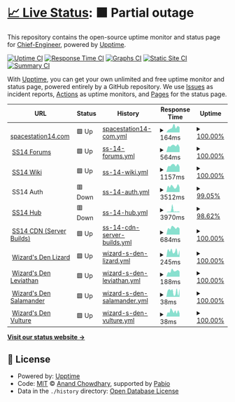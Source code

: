 # [📈 Live Status](https://Chief-Engineer.github.io/SS14-Uptime): <!--live status--> **🟧 Partial outage**

This repository contains the open-source uptime monitor and status page for [Chief-Engineer](https://Chief-Engineer.github.io/SS14-Uptime), powered by [Upptime](https://github.com/upptime/upptime).

[![Uptime CI](https://github.com/Chief-Engineer/SS14-Uptime/workflows/Uptime%20CI/badge.svg)](https://github.com/Chief-Engineer/SS14-Uptime/actions?query=workflow%3A%22Uptime+CI%22)
[![Response Time CI](https://github.com/Chief-Engineer/SS14-Uptime/workflows/Response%20Time%20CI/badge.svg)](https://github.com/Chief-Engineer/SS14-Uptime/actions?query=workflow%3A%22Response+Time+CI%22)
[![Graphs CI](https://github.com/Chief-Engineer/SS14-Uptime/workflows/Graphs%20CI/badge.svg)](https://github.com/Chief-Engineer/SS14-Uptime/actions?query=workflow%3A%22Graphs+CI%22)
[![Static Site CI](https://github.com/Chief-Engineer/SS14-Uptime/workflows/Static%20Site%20CI/badge.svg)](https://github.com/Chief-Engineer/SS14-Uptime/actions?query=workflow%3A%22Static+Site+CI%22)
[![Summary CI](https://github.com/Chief-Engineer/SS14-Uptime/workflows/Summary%20CI/badge.svg)](https://github.com/Chief-Engineer/SS14-Uptime/actions?query=workflow%3A%22Summary+CI%22)

With [Upptime](https://upptime.js.org), you can get your own unlimited and free uptime monitor and status page, powered entirely by a GitHub repository. We use [Issues](https://github.com/Chief-Engineer/SS14-Uptime/issues) as incident reports, [Actions](https://github.com/Chief-Engineer/SS14-Uptime/actions) as uptime monitors, and [Pages](https://Chief-Engineer.github.io/SS14-Uptime) for the status page.

<!--start: status pages-->
<!-- This summary is generated by Upptime (https://github.com/upptime/upptime) -->
<!-- Do not edit this manually, your changes will be overwritten -->
<!-- prettier-ignore -->
| URL | Status | History | Response Time | Uptime |
| --- | ------ | ------- | ------------- | ------ |
| <img alt="" src="https://icons.duckduckgo.com/ip3/spacestation14.com.ico" height="13"> [spacestation14.com](https://spacestation14.com/) | 🟩 Up | [spacestation14-com.yml](https://github.com/Chief-Engineer/SS14-Uptime/commits/HEAD/history/spacestation14-com.yml) | <details><summary><img alt="Response time graph" src="./graphs/spacestation14-com/response-time-week.png" height="20"> 164ms</summary><br><a href="https://Chief-Engineer.github.io/SS14-Uptime/history/spacestation14-com"><img alt="Response time 153" src="https://img.shields.io/endpoint?url=https%3A%2F%2Fraw.githubusercontent.com%2FChief-Engineer%2FSS14-Uptime%2FHEAD%2Fapi%2Fspacestation14-com%2Fresponse-time.json"></a><br><a href="https://Chief-Engineer.github.io/SS14-Uptime/history/spacestation14-com"><img alt="24-hour response time 171" src="https://img.shields.io/endpoint?url=https%3A%2F%2Fraw.githubusercontent.com%2FChief-Engineer%2FSS14-Uptime%2FHEAD%2Fapi%2Fspacestation14-com%2Fresponse-time-day.json"></a><br><a href="https://Chief-Engineer.github.io/SS14-Uptime/history/spacestation14-com"><img alt="7-day response time 164" src="https://img.shields.io/endpoint?url=https%3A%2F%2Fraw.githubusercontent.com%2FChief-Engineer%2FSS14-Uptime%2FHEAD%2Fapi%2Fspacestation14-com%2Fresponse-time-week.json"></a><br><a href="https://Chief-Engineer.github.io/SS14-Uptime/history/spacestation14-com"><img alt="30-day response time 169" src="https://img.shields.io/endpoint?url=https%3A%2F%2Fraw.githubusercontent.com%2FChief-Engineer%2FSS14-Uptime%2FHEAD%2Fapi%2Fspacestation14-com%2Fresponse-time-month.json"></a><br><a href="https://Chief-Engineer.github.io/SS14-Uptime/history/spacestation14-com"><img alt="1-year response time 153" src="https://img.shields.io/endpoint?url=https%3A%2F%2Fraw.githubusercontent.com%2FChief-Engineer%2FSS14-Uptime%2FHEAD%2Fapi%2Fspacestation14-com%2Fresponse-time-year.json"></a></details> | <details><summary><a href="https://Chief-Engineer.github.io/SS14-Uptime/history/spacestation14-com">100.00%</a></summary><a href="https://Chief-Engineer.github.io/SS14-Uptime/history/spacestation14-com"><img alt="All-time uptime 100.00%" src="https://img.shields.io/endpoint?url=https%3A%2F%2Fraw.githubusercontent.com%2FChief-Engineer%2FSS14-Uptime%2FHEAD%2Fapi%2Fspacestation14-com%2Fuptime.json"></a><br><a href="https://Chief-Engineer.github.io/SS14-Uptime/history/spacestation14-com"><img alt="24-hour uptime 100.00%" src="https://img.shields.io/endpoint?url=https%3A%2F%2Fraw.githubusercontent.com%2FChief-Engineer%2FSS14-Uptime%2FHEAD%2Fapi%2Fspacestation14-com%2Fuptime-day.json"></a><br><a href="https://Chief-Engineer.github.io/SS14-Uptime/history/spacestation14-com"><img alt="7-day uptime 100.00%" src="https://img.shields.io/endpoint?url=https%3A%2F%2Fraw.githubusercontent.com%2FChief-Engineer%2FSS14-Uptime%2FHEAD%2Fapi%2Fspacestation14-com%2Fuptime-week.json"></a><br><a href="https://Chief-Engineer.github.io/SS14-Uptime/history/spacestation14-com"><img alt="30-day uptime 100.00%" src="https://img.shields.io/endpoint?url=https%3A%2F%2Fraw.githubusercontent.com%2FChief-Engineer%2FSS14-Uptime%2FHEAD%2Fapi%2Fspacestation14-com%2Fuptime-month.json"></a><br><a href="https://Chief-Engineer.github.io/SS14-Uptime/history/spacestation14-com"><img alt="1-year uptime 100.00%" src="https://img.shields.io/endpoint?url=https%3A%2F%2Fraw.githubusercontent.com%2FChief-Engineer%2FSS14-Uptime%2FHEAD%2Fapi%2Fspacestation14-com%2Fuptime-year.json"></a></details>
| <img alt="" src="https://icons.duckduckgo.com/ip3/forum.spacestation14.com.ico" height="13"> [SS14 Forums](https://forum.spacestation14.com/) | 🟩 Up | [ss-14-forums.yml](https://github.com/Chief-Engineer/SS14-Uptime/commits/HEAD/history/ss-14-forums.yml) | <details><summary><img alt="Response time graph" src="./graphs/ss-14-forums/response-time-week.png" height="20"> 564ms</summary><br><a href="https://Chief-Engineer.github.io/SS14-Uptime/history/ss-14-forums"><img alt="Response time 577" src="https://img.shields.io/endpoint?url=https%3A%2F%2Fraw.githubusercontent.com%2FChief-Engineer%2FSS14-Uptime%2FHEAD%2Fapi%2Fss-14-forums%2Fresponse-time.json"></a><br><a href="https://Chief-Engineer.github.io/SS14-Uptime/history/ss-14-forums"><img alt="24-hour response time 437" src="https://img.shields.io/endpoint?url=https%3A%2F%2Fraw.githubusercontent.com%2FChief-Engineer%2FSS14-Uptime%2FHEAD%2Fapi%2Fss-14-forums%2Fresponse-time-day.json"></a><br><a href="https://Chief-Engineer.github.io/SS14-Uptime/history/ss-14-forums"><img alt="7-day response time 564" src="https://img.shields.io/endpoint?url=https%3A%2F%2Fraw.githubusercontent.com%2FChief-Engineer%2FSS14-Uptime%2FHEAD%2Fapi%2Fss-14-forums%2Fresponse-time-week.json"></a><br><a href="https://Chief-Engineer.github.io/SS14-Uptime/history/ss-14-forums"><img alt="30-day response time 553" src="https://img.shields.io/endpoint?url=https%3A%2F%2Fraw.githubusercontent.com%2FChief-Engineer%2FSS14-Uptime%2FHEAD%2Fapi%2Fss-14-forums%2Fresponse-time-month.json"></a><br><a href="https://Chief-Engineer.github.io/SS14-Uptime/history/ss-14-forums"><img alt="1-year response time 577" src="https://img.shields.io/endpoint?url=https%3A%2F%2Fraw.githubusercontent.com%2FChief-Engineer%2FSS14-Uptime%2FHEAD%2Fapi%2Fss-14-forums%2Fresponse-time-year.json"></a></details> | <details><summary><a href="https://Chief-Engineer.github.io/SS14-Uptime/history/ss-14-forums">100.00%</a></summary><a href="https://Chief-Engineer.github.io/SS14-Uptime/history/ss-14-forums"><img alt="All-time uptime 99.79%" src="https://img.shields.io/endpoint?url=https%3A%2F%2Fraw.githubusercontent.com%2FChief-Engineer%2FSS14-Uptime%2FHEAD%2Fapi%2Fss-14-forums%2Fuptime.json"></a><br><a href="https://Chief-Engineer.github.io/SS14-Uptime/history/ss-14-forums"><img alt="24-hour uptime 100.00%" src="https://img.shields.io/endpoint?url=https%3A%2F%2Fraw.githubusercontent.com%2FChief-Engineer%2FSS14-Uptime%2FHEAD%2Fapi%2Fss-14-forums%2Fuptime-day.json"></a><br><a href="https://Chief-Engineer.github.io/SS14-Uptime/history/ss-14-forums"><img alt="7-day uptime 100.00%" src="https://img.shields.io/endpoint?url=https%3A%2F%2Fraw.githubusercontent.com%2FChief-Engineer%2FSS14-Uptime%2FHEAD%2Fapi%2Fss-14-forums%2Fuptime-week.json"></a><br><a href="https://Chief-Engineer.github.io/SS14-Uptime/history/ss-14-forums"><img alt="30-day uptime 99.22%" src="https://img.shields.io/endpoint?url=https%3A%2F%2Fraw.githubusercontent.com%2FChief-Engineer%2FSS14-Uptime%2FHEAD%2Fapi%2Fss-14-forums%2Fuptime-month.json"></a><br><a href="https://Chief-Engineer.github.io/SS14-Uptime/history/ss-14-forums"><img alt="1-year uptime 99.79%" src="https://img.shields.io/endpoint?url=https%3A%2F%2Fraw.githubusercontent.com%2FChief-Engineer%2FSS14-Uptime%2FHEAD%2Fapi%2Fss-14-forums%2Fuptime-year.json"></a></details>
| <img alt="" src="https://icons.duckduckgo.com/ip3/wiki.spacestation14.io.ico" height="13"> [SS14 Wiki](https://wiki.spacestation14.io/) | 🟩 Up | [ss-14-wiki.yml](https://github.com/Chief-Engineer/SS14-Uptime/commits/HEAD/history/ss-14-wiki.yml) | <details><summary><img alt="Response time graph" src="./graphs/ss-14-wiki/response-time-week.png" height="20"> 1157ms</summary><br><a href="https://Chief-Engineer.github.io/SS14-Uptime/history/ss-14-wiki"><img alt="Response time 1116" src="https://img.shields.io/endpoint?url=https%3A%2F%2Fraw.githubusercontent.com%2FChief-Engineer%2FSS14-Uptime%2FHEAD%2Fapi%2Fss-14-wiki%2Fresponse-time.json"></a><br><a href="https://Chief-Engineer.github.io/SS14-Uptime/history/ss-14-wiki"><img alt="24-hour response time 914" src="https://img.shields.io/endpoint?url=https%3A%2F%2Fraw.githubusercontent.com%2FChief-Engineer%2FSS14-Uptime%2FHEAD%2Fapi%2Fss-14-wiki%2Fresponse-time-day.json"></a><br><a href="https://Chief-Engineer.github.io/SS14-Uptime/history/ss-14-wiki"><img alt="7-day response time 1157" src="https://img.shields.io/endpoint?url=https%3A%2F%2Fraw.githubusercontent.com%2FChief-Engineer%2FSS14-Uptime%2FHEAD%2Fapi%2Fss-14-wiki%2Fresponse-time-week.json"></a><br><a href="https://Chief-Engineer.github.io/SS14-Uptime/history/ss-14-wiki"><img alt="30-day response time 1204" src="https://img.shields.io/endpoint?url=https%3A%2F%2Fraw.githubusercontent.com%2FChief-Engineer%2FSS14-Uptime%2FHEAD%2Fapi%2Fss-14-wiki%2Fresponse-time-month.json"></a><br><a href="https://Chief-Engineer.github.io/SS14-Uptime/history/ss-14-wiki"><img alt="1-year response time 1116" src="https://img.shields.io/endpoint?url=https%3A%2F%2Fraw.githubusercontent.com%2FChief-Engineer%2FSS14-Uptime%2FHEAD%2Fapi%2Fss-14-wiki%2Fresponse-time-year.json"></a></details> | <details><summary><a href="https://Chief-Engineer.github.io/SS14-Uptime/history/ss-14-wiki">100.00%</a></summary><a href="https://Chief-Engineer.github.io/SS14-Uptime/history/ss-14-wiki"><img alt="All-time uptime 98.92%" src="https://img.shields.io/endpoint?url=https%3A%2F%2Fraw.githubusercontent.com%2FChief-Engineer%2FSS14-Uptime%2FHEAD%2Fapi%2Fss-14-wiki%2Fuptime.json"></a><br><a href="https://Chief-Engineer.github.io/SS14-Uptime/history/ss-14-wiki"><img alt="24-hour uptime 100.00%" src="https://img.shields.io/endpoint?url=https%3A%2F%2Fraw.githubusercontent.com%2FChief-Engineer%2FSS14-Uptime%2FHEAD%2Fapi%2Fss-14-wiki%2Fuptime-day.json"></a><br><a href="https://Chief-Engineer.github.io/SS14-Uptime/history/ss-14-wiki"><img alt="7-day uptime 100.00%" src="https://img.shields.io/endpoint?url=https%3A%2F%2Fraw.githubusercontent.com%2FChief-Engineer%2FSS14-Uptime%2FHEAD%2Fapi%2Fss-14-wiki%2Fuptime-week.json"></a><br><a href="https://Chief-Engineer.github.io/SS14-Uptime/history/ss-14-wiki"><img alt="30-day uptime 99.96%" src="https://img.shields.io/endpoint?url=https%3A%2F%2Fraw.githubusercontent.com%2FChief-Engineer%2FSS14-Uptime%2FHEAD%2Fapi%2Fss-14-wiki%2Fuptime-month.json"></a><br><a href="https://Chief-Engineer.github.io/SS14-Uptime/history/ss-14-wiki"><img alt="1-year uptime 98.92%" src="https://img.shields.io/endpoint?url=https%3A%2F%2Fraw.githubusercontent.com%2FChief-Engineer%2FSS14-Uptime%2FHEAD%2Fapi%2Fss-14-wiki%2Fuptime-year.json"></a></details>
| <img alt="" src="https://icons.duckduckgo.com/ip3/auth.spacestation14.com.ico" height="13"> SS14 Auth | 🟥 Down | [ss-14-auth.yml](https://github.com/Chief-Engineer/SS14-Uptime/commits/HEAD/history/ss-14-auth.yml) | <details><summary><img alt="Response time graph" src="./graphs/ss-14-auth/response-time-week.png" height="20"> 3512ms</summary><br><a href="https://Chief-Engineer.github.io/SS14-Uptime/history/ss-14-auth"><img alt="Response time 727" src="https://img.shields.io/endpoint?url=https%3A%2F%2Fraw.githubusercontent.com%2FChief-Engineer%2FSS14-Uptime%2FHEAD%2Fapi%2Fss-14-auth%2Fresponse-time.json"></a><br><a href="https://Chief-Engineer.github.io/SS14-Uptime/history/ss-14-auth"><img alt="24-hour response time 5667" src="https://img.shields.io/endpoint?url=https%3A%2F%2Fraw.githubusercontent.com%2FChief-Engineer%2FSS14-Uptime%2FHEAD%2Fapi%2Fss-14-auth%2Fresponse-time-day.json"></a><br><a href="https://Chief-Engineer.github.io/SS14-Uptime/history/ss-14-auth"><img alt="7-day response time 3512" src="https://img.shields.io/endpoint?url=https%3A%2F%2Fraw.githubusercontent.com%2FChief-Engineer%2FSS14-Uptime%2FHEAD%2Fapi%2Fss-14-auth%2Fresponse-time-week.json"></a><br><a href="https://Chief-Engineer.github.io/SS14-Uptime/history/ss-14-auth"><img alt="30-day response time 2154" src="https://img.shields.io/endpoint?url=https%3A%2F%2Fraw.githubusercontent.com%2FChief-Engineer%2FSS14-Uptime%2FHEAD%2Fapi%2Fss-14-auth%2Fresponse-time-month.json"></a><br><a href="https://Chief-Engineer.github.io/SS14-Uptime/history/ss-14-auth"><img alt="1-year response time 727" src="https://img.shields.io/endpoint?url=https%3A%2F%2Fraw.githubusercontent.com%2FChief-Engineer%2FSS14-Uptime%2FHEAD%2Fapi%2Fss-14-auth%2Fresponse-time-year.json"></a></details> | <details><summary><a href="https://Chief-Engineer.github.io/SS14-Uptime/history/ss-14-auth">99.05%</a></summary><a href="https://Chief-Engineer.github.io/SS14-Uptime/history/ss-14-auth"><img alt="All-time uptime 99.87%" src="https://img.shields.io/endpoint?url=https%3A%2F%2Fraw.githubusercontent.com%2FChief-Engineer%2FSS14-Uptime%2FHEAD%2Fapi%2Fss-14-auth%2Fuptime.json"></a><br><a href="https://Chief-Engineer.github.io/SS14-Uptime/history/ss-14-auth"><img alt="24-hour uptime 93.34%" src="https://img.shields.io/endpoint?url=https%3A%2F%2Fraw.githubusercontent.com%2FChief-Engineer%2FSS14-Uptime%2FHEAD%2Fapi%2Fss-14-auth%2Fuptime-day.json"></a><br><a href="https://Chief-Engineer.github.io/SS14-Uptime/history/ss-14-auth"><img alt="7-day uptime 99.05%" src="https://img.shields.io/endpoint?url=https%3A%2F%2Fraw.githubusercontent.com%2FChief-Engineer%2FSS14-Uptime%2FHEAD%2Fapi%2Fss-14-auth%2Fuptime-week.json"></a><br><a href="https://Chief-Engineer.github.io/SS14-Uptime/history/ss-14-auth"><img alt="30-day uptime 99.75%" src="https://img.shields.io/endpoint?url=https%3A%2F%2Fraw.githubusercontent.com%2FChief-Engineer%2FSS14-Uptime%2FHEAD%2Fapi%2Fss-14-auth%2Fuptime-month.json"></a><br><a href="https://Chief-Engineer.github.io/SS14-Uptime/history/ss-14-auth"><img alt="1-year uptime 99.87%" src="https://img.shields.io/endpoint?url=https%3A%2F%2Fraw.githubusercontent.com%2FChief-Engineer%2FSS14-Uptime%2FHEAD%2Fapi%2Fss-14-auth%2Fuptime-year.json"></a></details>
| <img alt="" src="https://icons.duckduckgo.com/ip3/hub.spacestation14.com.ico" height="13"> [SS14 Hub](https://hub.spacestation14.com/api/servers) | 🟥 Down | [ss-14-hub.yml](https://github.com/Chief-Engineer/SS14-Uptime/commits/HEAD/history/ss-14-hub.yml) | <details><summary><img alt="Response time graph" src="./graphs/ss-14-hub/response-time-week.png" height="20"> 3970ms</summary><br><a href="https://Chief-Engineer.github.io/SS14-Uptime/history/ss-14-hub"><img alt="Response time 1104" src="https://img.shields.io/endpoint?url=https%3A%2F%2Fraw.githubusercontent.com%2FChief-Engineer%2FSS14-Uptime%2FHEAD%2Fapi%2Fss-14-hub%2Fresponse-time.json"></a><br><a href="https://Chief-Engineer.github.io/SS14-Uptime/history/ss-14-hub"><img alt="24-hour response time 5304" src="https://img.shields.io/endpoint?url=https%3A%2F%2Fraw.githubusercontent.com%2FChief-Engineer%2FSS14-Uptime%2FHEAD%2Fapi%2Fss-14-hub%2Fresponse-time-day.json"></a><br><a href="https://Chief-Engineer.github.io/SS14-Uptime/history/ss-14-hub"><img alt="7-day response time 3970" src="https://img.shields.io/endpoint?url=https%3A%2F%2Fraw.githubusercontent.com%2FChief-Engineer%2FSS14-Uptime%2FHEAD%2Fapi%2Fss-14-hub%2Fresponse-time-week.json"></a><br><a href="https://Chief-Engineer.github.io/SS14-Uptime/history/ss-14-hub"><img alt="30-day response time 2584" src="https://img.shields.io/endpoint?url=https%3A%2F%2Fraw.githubusercontent.com%2FChief-Engineer%2FSS14-Uptime%2FHEAD%2Fapi%2Fss-14-hub%2Fresponse-time-month.json"></a><br><a href="https://Chief-Engineer.github.io/SS14-Uptime/history/ss-14-hub"><img alt="1-year response time 1104" src="https://img.shields.io/endpoint?url=https%3A%2F%2Fraw.githubusercontent.com%2FChief-Engineer%2FSS14-Uptime%2FHEAD%2Fapi%2Fss-14-hub%2Fresponse-time-year.json"></a></details> | <details><summary><a href="https://Chief-Engineer.github.io/SS14-Uptime/history/ss-14-hub">98.62%</a></summary><a href="https://Chief-Engineer.github.io/SS14-Uptime/history/ss-14-hub"><img alt="All-time uptime 99.84%" src="https://img.shields.io/endpoint?url=https%3A%2F%2Fraw.githubusercontent.com%2FChief-Engineer%2FSS14-Uptime%2FHEAD%2Fapi%2Fss-14-hub%2Fuptime.json"></a><br><a href="https://Chief-Engineer.github.io/SS14-Uptime/history/ss-14-hub"><img alt="24-hour uptime 90.31%" src="https://img.shields.io/endpoint?url=https%3A%2F%2Fraw.githubusercontent.com%2FChief-Engineer%2FSS14-Uptime%2FHEAD%2Fapi%2Fss-14-hub%2Fuptime-day.json"></a><br><a href="https://Chief-Engineer.github.io/SS14-Uptime/history/ss-14-hub"><img alt="7-day uptime 98.62%" src="https://img.shields.io/endpoint?url=https%3A%2F%2Fraw.githubusercontent.com%2FChief-Engineer%2FSS14-Uptime%2FHEAD%2Fapi%2Fss-14-hub%2Fuptime-week.json"></a><br><a href="https://Chief-Engineer.github.io/SS14-Uptime/history/ss-14-hub"><img alt="30-day uptime 99.68%" src="https://img.shields.io/endpoint?url=https%3A%2F%2Fraw.githubusercontent.com%2FChief-Engineer%2FSS14-Uptime%2FHEAD%2Fapi%2Fss-14-hub%2Fuptime-month.json"></a><br><a href="https://Chief-Engineer.github.io/SS14-Uptime/history/ss-14-hub"><img alt="1-year uptime 99.84%" src="https://img.shields.io/endpoint?url=https%3A%2F%2Fraw.githubusercontent.com%2FChief-Engineer%2FSS14-Uptime%2FHEAD%2Fapi%2Fss-14-hub%2Fuptime-year.json"></a></details>
| <img alt="" src="https://icons.duckduckgo.com/ip3/wizards.cdn.spacestation14.com.ico" height="13"> [SS14 CDN (Server Builds)](https://wizards.cdn.spacestation14.com/fork/wizards) | 🟩 Up | [ss-14-cdn-server-builds.yml](https://github.com/Chief-Engineer/SS14-Uptime/commits/HEAD/history/ss-14-cdn-server-builds.yml) | <details><summary><img alt="Response time graph" src="./graphs/ss-14-cdn-server-builds/response-time-week.png" height="20"> 684ms</summary><br><a href="https://Chief-Engineer.github.io/SS14-Uptime/history/ss-14-cdn-server-builds"><img alt="Response time 666" src="https://img.shields.io/endpoint?url=https%3A%2F%2Fraw.githubusercontent.com%2FChief-Engineer%2FSS14-Uptime%2FHEAD%2Fapi%2Fss-14-cdn-server-builds%2Fresponse-time.json"></a><br><a href="https://Chief-Engineer.github.io/SS14-Uptime/history/ss-14-cdn-server-builds"><img alt="24-hour response time 609" src="https://img.shields.io/endpoint?url=https%3A%2F%2Fraw.githubusercontent.com%2FChief-Engineer%2FSS14-Uptime%2FHEAD%2Fapi%2Fss-14-cdn-server-builds%2Fresponse-time-day.json"></a><br><a href="https://Chief-Engineer.github.io/SS14-Uptime/history/ss-14-cdn-server-builds"><img alt="7-day response time 684" src="https://img.shields.io/endpoint?url=https%3A%2F%2Fraw.githubusercontent.com%2FChief-Engineer%2FSS14-Uptime%2FHEAD%2Fapi%2Fss-14-cdn-server-builds%2Fresponse-time-week.json"></a><br><a href="https://Chief-Engineer.github.io/SS14-Uptime/history/ss-14-cdn-server-builds"><img alt="30-day response time 1328" src="https://img.shields.io/endpoint?url=https%3A%2F%2Fraw.githubusercontent.com%2FChief-Engineer%2FSS14-Uptime%2FHEAD%2Fapi%2Fss-14-cdn-server-builds%2Fresponse-time-month.json"></a><br><a href="https://Chief-Engineer.github.io/SS14-Uptime/history/ss-14-cdn-server-builds"><img alt="1-year response time 666" src="https://img.shields.io/endpoint?url=https%3A%2F%2Fraw.githubusercontent.com%2FChief-Engineer%2FSS14-Uptime%2FHEAD%2Fapi%2Fss-14-cdn-server-builds%2Fresponse-time-year.json"></a></details> | <details><summary><a href="https://Chief-Engineer.github.io/SS14-Uptime/history/ss-14-cdn-server-builds">100.00%</a></summary><a href="https://Chief-Engineer.github.io/SS14-Uptime/history/ss-14-cdn-server-builds"><img alt="All-time uptime 99.35%" src="https://img.shields.io/endpoint?url=https%3A%2F%2Fraw.githubusercontent.com%2FChief-Engineer%2FSS14-Uptime%2FHEAD%2Fapi%2Fss-14-cdn-server-builds%2Fuptime.json"></a><br><a href="https://Chief-Engineer.github.io/SS14-Uptime/history/ss-14-cdn-server-builds"><img alt="24-hour uptime 100.00%" src="https://img.shields.io/endpoint?url=https%3A%2F%2Fraw.githubusercontent.com%2FChief-Engineer%2FSS14-Uptime%2FHEAD%2Fapi%2Fss-14-cdn-server-builds%2Fuptime-day.json"></a><br><a href="https://Chief-Engineer.github.io/SS14-Uptime/history/ss-14-cdn-server-builds"><img alt="7-day uptime 100.00%" src="https://img.shields.io/endpoint?url=https%3A%2F%2Fraw.githubusercontent.com%2FChief-Engineer%2FSS14-Uptime%2FHEAD%2Fapi%2Fss-14-cdn-server-builds%2Fuptime-week.json"></a><br><a href="https://Chief-Engineer.github.io/SS14-Uptime/history/ss-14-cdn-server-builds"><img alt="30-day uptime 100.00%" src="https://img.shields.io/endpoint?url=https%3A%2F%2Fraw.githubusercontent.com%2FChief-Engineer%2FSS14-Uptime%2FHEAD%2Fapi%2Fss-14-cdn-server-builds%2Fuptime-month.json"></a><br><a href="https://Chief-Engineer.github.io/SS14-Uptime/history/ss-14-cdn-server-builds"><img alt="1-year uptime 99.35%" src="https://img.shields.io/endpoint?url=https%3A%2F%2Fraw.githubusercontent.com%2FChief-Engineer%2FSS14-Uptime%2FHEAD%2Fapi%2Fss-14-cdn-server-builds%2Fuptime-year.json"></a></details>
| <img alt="" src="https://icons.duckduckgo.com/ip3/lizard.spacestation14.io.ico" height="13"> [Wizard's Den Lizard](https://lizard.spacestation14.io/server/status) | 🟩 Up | [wizard-s-den-lizard.yml](https://github.com/Chief-Engineer/SS14-Uptime/commits/HEAD/history/wizard-s-den-lizard.yml) | <details><summary><img alt="Response time graph" src="./graphs/wizard-s-den-lizard/response-time-week.png" height="20"> 245ms</summary><br><a href="https://Chief-Engineer.github.io/SS14-Uptime/history/wizard-s-den-lizard"><img alt="Response time 285" src="https://img.shields.io/endpoint?url=https%3A%2F%2Fraw.githubusercontent.com%2FChief-Engineer%2FSS14-Uptime%2FHEAD%2Fapi%2Fwizard-s-den-lizard%2Fresponse-time.json"></a><br><a href="https://Chief-Engineer.github.io/SS14-Uptime/history/wizard-s-den-lizard"><img alt="24-hour response time 296" src="https://img.shields.io/endpoint?url=https%3A%2F%2Fraw.githubusercontent.com%2FChief-Engineer%2FSS14-Uptime%2FHEAD%2Fapi%2Fwizard-s-den-lizard%2Fresponse-time-day.json"></a><br><a href="https://Chief-Engineer.github.io/SS14-Uptime/history/wizard-s-den-lizard"><img alt="7-day response time 245" src="https://img.shields.io/endpoint?url=https%3A%2F%2Fraw.githubusercontent.com%2FChief-Engineer%2FSS14-Uptime%2FHEAD%2Fapi%2Fwizard-s-den-lizard%2Fresponse-time-week.json"></a><br><a href="https://Chief-Engineer.github.io/SS14-Uptime/history/wizard-s-den-lizard"><img alt="30-day response time 262" src="https://img.shields.io/endpoint?url=https%3A%2F%2Fraw.githubusercontent.com%2FChief-Engineer%2FSS14-Uptime%2FHEAD%2Fapi%2Fwizard-s-den-lizard%2Fresponse-time-month.json"></a><br><a href="https://Chief-Engineer.github.io/SS14-Uptime/history/wizard-s-den-lizard"><img alt="1-year response time 285" src="https://img.shields.io/endpoint?url=https%3A%2F%2Fraw.githubusercontent.com%2FChief-Engineer%2FSS14-Uptime%2FHEAD%2Fapi%2Fwizard-s-den-lizard%2Fresponse-time-year.json"></a></details> | <details><summary><a href="https://Chief-Engineer.github.io/SS14-Uptime/history/wizard-s-den-lizard">100.00%</a></summary><a href="https://Chief-Engineer.github.io/SS14-Uptime/history/wizard-s-den-lizard"><img alt="All-time uptime 99.84%" src="https://img.shields.io/endpoint?url=https%3A%2F%2Fraw.githubusercontent.com%2FChief-Engineer%2FSS14-Uptime%2FHEAD%2Fapi%2Fwizard-s-den-lizard%2Fuptime.json"></a><br><a href="https://Chief-Engineer.github.io/SS14-Uptime/history/wizard-s-den-lizard"><img alt="24-hour uptime 100.00%" src="https://img.shields.io/endpoint?url=https%3A%2F%2Fraw.githubusercontent.com%2FChief-Engineer%2FSS14-Uptime%2FHEAD%2Fapi%2Fwizard-s-den-lizard%2Fuptime-day.json"></a><br><a href="https://Chief-Engineer.github.io/SS14-Uptime/history/wizard-s-den-lizard"><img alt="7-day uptime 100.00%" src="https://img.shields.io/endpoint?url=https%3A%2F%2Fraw.githubusercontent.com%2FChief-Engineer%2FSS14-Uptime%2FHEAD%2Fapi%2Fwizard-s-den-lizard%2Fuptime-week.json"></a><br><a href="https://Chief-Engineer.github.io/SS14-Uptime/history/wizard-s-den-lizard"><img alt="30-day uptime 100.00%" src="https://img.shields.io/endpoint?url=https%3A%2F%2Fraw.githubusercontent.com%2FChief-Engineer%2FSS14-Uptime%2FHEAD%2Fapi%2Fwizard-s-den-lizard%2Fuptime-month.json"></a><br><a href="https://Chief-Engineer.github.io/SS14-Uptime/history/wizard-s-den-lizard"><img alt="1-year uptime 99.84%" src="https://img.shields.io/endpoint?url=https%3A%2F%2Fraw.githubusercontent.com%2FChief-Engineer%2FSS14-Uptime%2FHEAD%2Fapi%2Fwizard-s-den-lizard%2Fuptime-year.json"></a></details>
| <img alt="" src="https://icons.duckduckgo.com/ip3/leviathan.spacestation14.com.ico" height="13"> [Wizard's Den Leviathan](https://leviathan.spacestation14.com/server/status) | 🟩 Up | [wizard-s-den-leviathan.yml](https://github.com/Chief-Engineer/SS14-Uptime/commits/HEAD/history/wizard-s-den-leviathan.yml) | <details><summary><img alt="Response time graph" src="./graphs/wizard-s-den-leviathan/response-time-week.png" height="20"> 188ms</summary><br><a href="https://Chief-Engineer.github.io/SS14-Uptime/history/wizard-s-den-leviathan"><img alt="Response time 177" src="https://img.shields.io/endpoint?url=https%3A%2F%2Fraw.githubusercontent.com%2FChief-Engineer%2FSS14-Uptime%2FHEAD%2Fapi%2Fwizard-s-den-leviathan%2Fresponse-time.json"></a><br><a href="https://Chief-Engineer.github.io/SS14-Uptime/history/wizard-s-den-leviathan"><img alt="24-hour response time 172" src="https://img.shields.io/endpoint?url=https%3A%2F%2Fraw.githubusercontent.com%2FChief-Engineer%2FSS14-Uptime%2FHEAD%2Fapi%2Fwizard-s-den-leviathan%2Fresponse-time-day.json"></a><br><a href="https://Chief-Engineer.github.io/SS14-Uptime/history/wizard-s-den-leviathan"><img alt="7-day response time 188" src="https://img.shields.io/endpoint?url=https%3A%2F%2Fraw.githubusercontent.com%2FChief-Engineer%2FSS14-Uptime%2FHEAD%2Fapi%2Fwizard-s-den-leviathan%2Fresponse-time-week.json"></a><br><a href="https://Chief-Engineer.github.io/SS14-Uptime/history/wizard-s-den-leviathan"><img alt="30-day response time 179" src="https://img.shields.io/endpoint?url=https%3A%2F%2Fraw.githubusercontent.com%2FChief-Engineer%2FSS14-Uptime%2FHEAD%2Fapi%2Fwizard-s-den-leviathan%2Fresponse-time-month.json"></a><br><a href="https://Chief-Engineer.github.io/SS14-Uptime/history/wizard-s-den-leviathan"><img alt="1-year response time 177" src="https://img.shields.io/endpoint?url=https%3A%2F%2Fraw.githubusercontent.com%2FChief-Engineer%2FSS14-Uptime%2FHEAD%2Fapi%2Fwizard-s-den-leviathan%2Fresponse-time-year.json"></a></details> | <details><summary><a href="https://Chief-Engineer.github.io/SS14-Uptime/history/wizard-s-den-leviathan">100.00%</a></summary><a href="https://Chief-Engineer.github.io/SS14-Uptime/history/wizard-s-den-leviathan"><img alt="All-time uptime 99.41%" src="https://img.shields.io/endpoint?url=https%3A%2F%2Fraw.githubusercontent.com%2FChief-Engineer%2FSS14-Uptime%2FHEAD%2Fapi%2Fwizard-s-den-leviathan%2Fuptime.json"></a><br><a href="https://Chief-Engineer.github.io/SS14-Uptime/history/wizard-s-den-leviathan"><img alt="24-hour uptime 100.00%" src="https://img.shields.io/endpoint?url=https%3A%2F%2Fraw.githubusercontent.com%2FChief-Engineer%2FSS14-Uptime%2FHEAD%2Fapi%2Fwizard-s-den-leviathan%2Fuptime-day.json"></a><br><a href="https://Chief-Engineer.github.io/SS14-Uptime/history/wizard-s-den-leviathan"><img alt="7-day uptime 100.00%" src="https://img.shields.io/endpoint?url=https%3A%2F%2Fraw.githubusercontent.com%2FChief-Engineer%2FSS14-Uptime%2FHEAD%2Fapi%2Fwizard-s-den-leviathan%2Fuptime-week.json"></a><br><a href="https://Chief-Engineer.github.io/SS14-Uptime/history/wizard-s-den-leviathan"><img alt="30-day uptime 100.00%" src="https://img.shields.io/endpoint?url=https%3A%2F%2Fraw.githubusercontent.com%2FChief-Engineer%2FSS14-Uptime%2FHEAD%2Fapi%2Fwizard-s-den-leviathan%2Fuptime-month.json"></a><br><a href="https://Chief-Engineer.github.io/SS14-Uptime/history/wizard-s-den-leviathan"><img alt="1-year uptime 99.41%" src="https://img.shields.io/endpoint?url=https%3A%2F%2Fraw.githubusercontent.com%2FChief-Engineer%2FSS14-Uptime%2FHEAD%2Fapi%2Fwizard-s-den-leviathan%2Fuptime-year.json"></a></details>
| <img alt="" src="https://icons.duckduckgo.com/ip3/lizard.spacestation14.io.ico" height="13"> [Wizard's Den Salamander](https://lizard.spacestation14.io/salamander/status) | 🟩 Up | [wizard-s-den-salamander.yml](https://github.com/Chief-Engineer/SS14-Uptime/commits/HEAD/history/wizard-s-den-salamander.yml) | <details><summary><img alt="Response time graph" src="./graphs/wizard-s-den-salamander/response-time-week.png" height="20"> 38ms</summary><br><a href="https://Chief-Engineer.github.io/SS14-Uptime/history/wizard-s-den-salamander"><img alt="Response time 44" src="https://img.shields.io/endpoint?url=https%3A%2F%2Fraw.githubusercontent.com%2FChief-Engineer%2FSS14-Uptime%2FHEAD%2Fapi%2Fwizard-s-den-salamander%2Fresponse-time.json"></a><br><a href="https://Chief-Engineer.github.io/SS14-Uptime/history/wizard-s-den-salamander"><img alt="24-hour response time 60" src="https://img.shields.io/endpoint?url=https%3A%2F%2Fraw.githubusercontent.com%2FChief-Engineer%2FSS14-Uptime%2FHEAD%2Fapi%2Fwizard-s-den-salamander%2Fresponse-time-day.json"></a><br><a href="https://Chief-Engineer.github.io/SS14-Uptime/history/wizard-s-den-salamander"><img alt="7-day response time 38" src="https://img.shields.io/endpoint?url=https%3A%2F%2Fraw.githubusercontent.com%2FChief-Engineer%2FSS14-Uptime%2FHEAD%2Fapi%2Fwizard-s-den-salamander%2Fresponse-time-week.json"></a><br><a href="https://Chief-Engineer.github.io/SS14-Uptime/history/wizard-s-den-salamander"><img alt="30-day response time 40" src="https://img.shields.io/endpoint?url=https%3A%2F%2Fraw.githubusercontent.com%2FChief-Engineer%2FSS14-Uptime%2FHEAD%2Fapi%2Fwizard-s-den-salamander%2Fresponse-time-month.json"></a><br><a href="https://Chief-Engineer.github.io/SS14-Uptime/history/wizard-s-den-salamander"><img alt="1-year response time 44" src="https://img.shields.io/endpoint?url=https%3A%2F%2Fraw.githubusercontent.com%2FChief-Engineer%2FSS14-Uptime%2FHEAD%2Fapi%2Fwizard-s-den-salamander%2Fresponse-time-year.json"></a></details> | <details><summary><a href="https://Chief-Engineer.github.io/SS14-Uptime/history/wizard-s-den-salamander">100.00%</a></summary><a href="https://Chief-Engineer.github.io/SS14-Uptime/history/wizard-s-den-salamander"><img alt="All-time uptime 99.43%" src="https://img.shields.io/endpoint?url=https%3A%2F%2Fraw.githubusercontent.com%2FChief-Engineer%2FSS14-Uptime%2FHEAD%2Fapi%2Fwizard-s-den-salamander%2Fuptime.json"></a><br><a href="https://Chief-Engineer.github.io/SS14-Uptime/history/wizard-s-den-salamander"><img alt="24-hour uptime 100.00%" src="https://img.shields.io/endpoint?url=https%3A%2F%2Fraw.githubusercontent.com%2FChief-Engineer%2FSS14-Uptime%2FHEAD%2Fapi%2Fwizard-s-den-salamander%2Fuptime-day.json"></a><br><a href="https://Chief-Engineer.github.io/SS14-Uptime/history/wizard-s-den-salamander"><img alt="7-day uptime 100.00%" src="https://img.shields.io/endpoint?url=https%3A%2F%2Fraw.githubusercontent.com%2FChief-Engineer%2FSS14-Uptime%2FHEAD%2Fapi%2Fwizard-s-den-salamander%2Fuptime-week.json"></a><br><a href="https://Chief-Engineer.github.io/SS14-Uptime/history/wizard-s-den-salamander"><img alt="30-day uptime 100.00%" src="https://img.shields.io/endpoint?url=https%3A%2F%2Fraw.githubusercontent.com%2FChief-Engineer%2FSS14-Uptime%2FHEAD%2Fapi%2Fwizard-s-den-salamander%2Fuptime-month.json"></a><br><a href="https://Chief-Engineer.github.io/SS14-Uptime/history/wizard-s-den-salamander"><img alt="1-year uptime 99.43%" src="https://img.shields.io/endpoint?url=https%3A%2F%2Fraw.githubusercontent.com%2FChief-Engineer%2FSS14-Uptime%2FHEAD%2Fapi%2Fwizard-s-den-salamander%2Fuptime-year.json"></a></details>
| <img alt="" src="https://icons.duckduckgo.com/ip3/leviathan.spacestation14.com.ico" height="13"> [Wizard's Den Vulture](https://leviathan.spacestation14.com/vulture/status) | 🟩 Up | [wizard-s-den-vulture.yml](https://github.com/Chief-Engineer/SS14-Uptime/commits/HEAD/history/wizard-s-den-vulture.yml) | <details><summary><img alt="Response time graph" src="./graphs/wizard-s-den-vulture/response-time-week.png" height="20"> 38ms</summary><br><a href="https://Chief-Engineer.github.io/SS14-Uptime/history/wizard-s-den-vulture"><img alt="Response time 38" src="https://img.shields.io/endpoint?url=https%3A%2F%2Fraw.githubusercontent.com%2FChief-Engineer%2FSS14-Uptime%2FHEAD%2Fapi%2Fwizard-s-den-vulture%2Fresponse-time.json"></a><br><a href="https://Chief-Engineer.github.io/SS14-Uptime/history/wizard-s-den-vulture"><img alt="24-hour response time 24" src="https://img.shields.io/endpoint?url=https%3A%2F%2Fraw.githubusercontent.com%2FChief-Engineer%2FSS14-Uptime%2FHEAD%2Fapi%2Fwizard-s-den-vulture%2Fresponse-time-day.json"></a><br><a href="https://Chief-Engineer.github.io/SS14-Uptime/history/wizard-s-den-vulture"><img alt="7-day response time 38" src="https://img.shields.io/endpoint?url=https%3A%2F%2Fraw.githubusercontent.com%2FChief-Engineer%2FSS14-Uptime%2FHEAD%2Fapi%2Fwizard-s-den-vulture%2Fresponse-time-week.json"></a><br><a href="https://Chief-Engineer.github.io/SS14-Uptime/history/wizard-s-den-vulture"><img alt="30-day response time 40" src="https://img.shields.io/endpoint?url=https%3A%2F%2Fraw.githubusercontent.com%2FChief-Engineer%2FSS14-Uptime%2FHEAD%2Fapi%2Fwizard-s-den-vulture%2Fresponse-time-month.json"></a><br><a href="https://Chief-Engineer.github.io/SS14-Uptime/history/wizard-s-den-vulture"><img alt="1-year response time 38" src="https://img.shields.io/endpoint?url=https%3A%2F%2Fraw.githubusercontent.com%2FChief-Engineer%2FSS14-Uptime%2FHEAD%2Fapi%2Fwizard-s-den-vulture%2Fresponse-time-year.json"></a></details> | <details><summary><a href="https://Chief-Engineer.github.io/SS14-Uptime/history/wizard-s-den-vulture">100.00%</a></summary><a href="https://Chief-Engineer.github.io/SS14-Uptime/history/wizard-s-den-vulture"><img alt="All-time uptime 99.33%" src="https://img.shields.io/endpoint?url=https%3A%2F%2Fraw.githubusercontent.com%2FChief-Engineer%2FSS14-Uptime%2FHEAD%2Fapi%2Fwizard-s-den-vulture%2Fuptime.json"></a><br><a href="https://Chief-Engineer.github.io/SS14-Uptime/history/wizard-s-den-vulture"><img alt="24-hour uptime 100.00%" src="https://img.shields.io/endpoint?url=https%3A%2F%2Fraw.githubusercontent.com%2FChief-Engineer%2FSS14-Uptime%2FHEAD%2Fapi%2Fwizard-s-den-vulture%2Fuptime-day.json"></a><br><a href="https://Chief-Engineer.github.io/SS14-Uptime/history/wizard-s-den-vulture"><img alt="7-day uptime 100.00%" src="https://img.shields.io/endpoint?url=https%3A%2F%2Fraw.githubusercontent.com%2FChief-Engineer%2FSS14-Uptime%2FHEAD%2Fapi%2Fwizard-s-den-vulture%2Fuptime-week.json"></a><br><a href="https://Chief-Engineer.github.io/SS14-Uptime/history/wizard-s-den-vulture"><img alt="30-day uptime 100.00%" src="https://img.shields.io/endpoint?url=https%3A%2F%2Fraw.githubusercontent.com%2FChief-Engineer%2FSS14-Uptime%2FHEAD%2Fapi%2Fwizard-s-den-vulture%2Fuptime-month.json"></a><br><a href="https://Chief-Engineer.github.io/SS14-Uptime/history/wizard-s-den-vulture"><img alt="1-year uptime 99.33%" src="https://img.shields.io/endpoint?url=https%3A%2F%2Fraw.githubusercontent.com%2FChief-Engineer%2FSS14-Uptime%2FHEAD%2Fapi%2Fwizard-s-den-vulture%2Fuptime-year.json"></a></details>

<!--end: status pages-->

[**Visit our status website →**](https://Chief-Engineer.github.io/SS14-Uptime)

## 📄 License

- Powered by: [Upptime](https://github.com/upptime/upptime)
- Code: [MIT](./LICENSE) © [Anand Chowdhary](https://anandchowdhary.com), supported by [Pabio](https://pabio.com)
- Data in the `./history` directory: [Open Database License](https://opendatacommons.org/licenses/odbl/1-0/)

